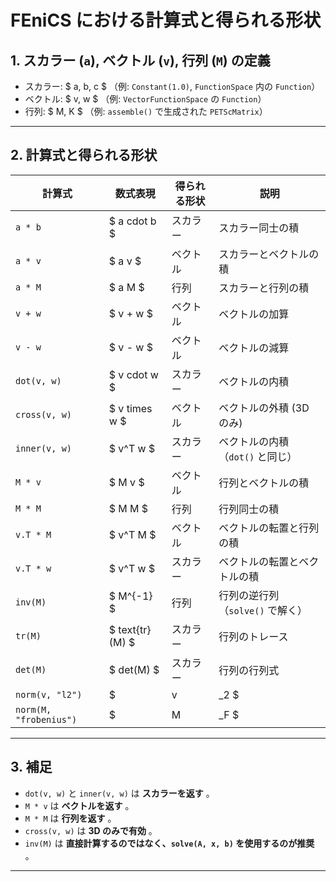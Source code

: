 # FEniCS における計算式と得られる形状

## **1. スカラー (`a`), ベクトル (`v`), 行列 (`M`) の定義**
- スカラー: $ a, b, c $  （例: `Constant(1.0)`, `FunctionSpace` 内の `Function`）
- ベクトル: $ v, w $  （例: `VectorFunctionSpace` の `Function`）
- 行列: $ M, K $  （例: `assemble()` で生成された `PETScMatrix`）

---

## **2. 計算式と得られる形状**

| **計算式** | **数式表現** | **得られる形状** | **説明** |
|------------|------------|--------------|--------------|
| `a * b` | \$ a cdot b \$ | スカラー | スカラー同士の積 |
| `a * v` | $ a v $ | ベクトル | スカラーとベクトルの積 |
| `a * M` | $ a M $ | 行列 | スカラーと行列の積 |
| `v + w` | $ v + w $ | ベクトル | ベクトルの加算 |
| `v - w` | $ v - w $ | ベクトル | ベクトルの減算 |
| `dot(v, w)` | $ v cdot w $ | スカラー | ベクトルの内積 |
| `cross(v, w)` | $ v times w $ | ベクトル | ベクトルの外積 (3D のみ) |
| `inner(v, w)` | $ v^T w $ | スカラー | ベクトルの内積（`dot()` と同じ） |
| `M * v` | $ M v $ | ベクトル | 行列とベクトルの積 |
| `M * M` | $ M M $ | 行列 | 行列同士の積 |
| `v.T * M` | $ v^T M $ | ベクトル | ベクトルの転置と行列の積 |
| `v.T * w` | $ v^T w $ | スカラー | ベクトルの転置とベクトルの積 |
| `inv(M)` | $ M^{-1} $ | 行列 | 行列の逆行列（`solve()` で解く） |
| `tr(M)` | $ text{tr}(M) $ | スカラー | 行列のトレース |
| `det(M)` | $ det(M) $ | スカラー | 行列の行列式 |
| `norm(v, "l2")` | $ | v |_2 $ | スカラー | ベクトルの L2 ノルム |
| `norm(M, "frobenius")` | $ | M |_F $ | スカラー | 行列のフロベニウスノルム |

---

## **3. 補足**
- `dot(v, w)` と `inner(v, w)` は **スカラーを返す** 。
- `M * v` は **ベクトルを返す** 。
- `M * M` は **行列を返す** 。
- `cross(v, w)` は **3D のみで有効** 。
- `inv(M)` は **直接計算するのではなく、`solve(A, x, b)` を使用するのが推奨** 。

---
